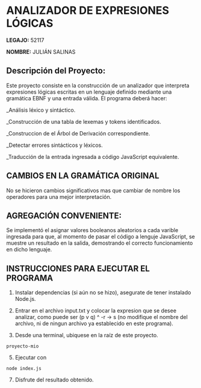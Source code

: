 # ANALIZADOR DE EXPRESIONES LÓGICAS
**LEGAJO:** 52117

**NOMBRE:** JULIÁN SALINAS

## Descripción del Proyecto:
Este proyecto consiste en la construcción de un analizador que interpreta expresiones lógicas escritas en un lenguaje definido mediante una gramática EBNF y una entrada válida. El programa deberá hacer:

_Análisis léxico y sintáctico.

_Construcción de una tabla de lexemas y tokens identificados.

_Construccion de el Árbol de Derivación correspondiente.

_Detectar errores sintácticos y léxicos.

_Traducción de la entrada ingresada a código JavaScript equivalente.


## CAMBIOS EN LA GRAMÁTICA ORIGINAL

No se hicieron cambios significativos mas que cambiar de nombre los operadores para una mejor interpretación.

## AGREGACIÓN CONVENIENTE: 
Se implementó el asignar valores booleanos aleatorios a cada varible ingresada para que, al momento de 
pasar el código a lenguje JavaScript, se muestre un resultado en la salida, demostrando el correcto funcionamiento en
dicho lenguaje.

## INSTRUCCIONES PARA EJECUTAR EL PROGRAMA

1. Instalar dependencias (si aún no se hizo), asegurate de tener instalado Node.js.

2. Entrar en el archivo input.txt y colocar la expresion que se desee analizar, como puede ser (p v q) ^ -r -> s (no modifique
   el nombre del archivo, ni de ningun archivo ya establecido en este programa).

3. Desde una terminal, ubiquese en la raíz de este proyecto.
````
proyecto-mio
````

5. Ejecutar con
  ````
node index.js
````

7. Disfrute del resultado obtenido.

   
  







